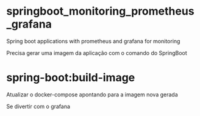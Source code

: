 # springboot_monitoring_prometheus_grafana
Spring boot applications with prometheus and grafana for monitoring  

Precisa gerar uma imagem da aplicação com o comando do SpringBoot 
# spring-boot:build-image

Atualizar o docker-compose apontando para a imagem nova gerada

Se divertir com o grafana



